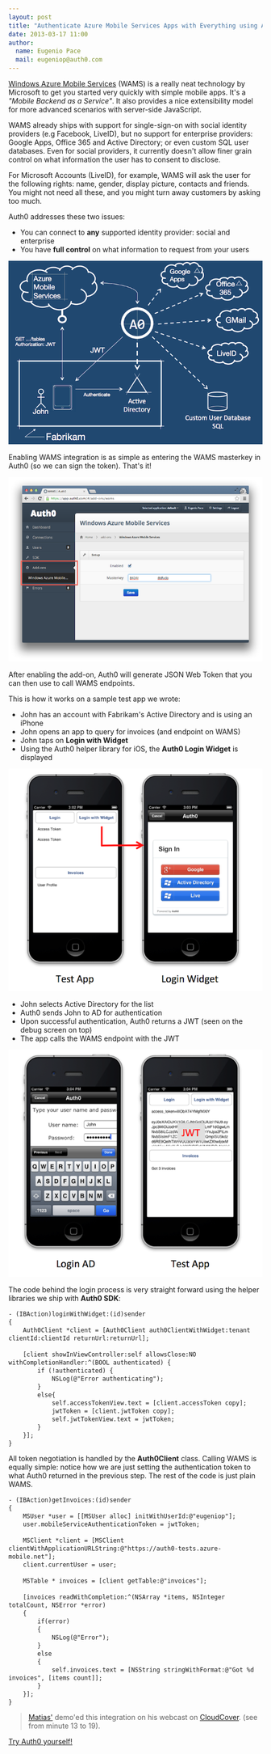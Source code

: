 ```yaml
---
layout: post
title: "Authenticate Azure Mobile Services Apps with Everything using Auth0"
date: 2013-03-17 11:00
author: 
  name: Eugenio Pace
  mail: eugeniop@auth0.com
---
```


[Windows Azure Mobile Services](http://www.windowsazure.com/en-us/develop/mobile/) (WAMS) is a really neat technology by Microsoft to get you started very quickly with simple mobile apps. It's a _"Mobile Backend as a Service"_. It also provides a nice extensibility model for more advanced scenarios with server-side JavaScript. 

WAMS already ships with support for single-sign-on with social identity providers (e.g Facebook, LiveID), but no support for enterprise providers: Google Apps, Office 365 and Active Directory; or even custom SQL user databases. Even for social providers, it currently doesn't allow finer grain control on what information the user has to consent to disclose. 

For Microsoft Accounts (LiveID), for example, WAMS will ask the user for the following rights: name, gender, display picture, contacts and friends. You might not need all these, and you might turn away customers by asking too much.

Auth0 addresses these two issues:

- You can connect to __any__ supported identity provider: social and enterprise
- You have __full control__ on what information to request from your users

![](/img/auth0-wams-ad-others.png)

Enabling WAMS integration is as simple as entering the WAMS masterkey in Auth0 (so we can sign the token). That's it!

![](/img/auth0-wams.png)

After enabling the add-on, Auth0 will generate JSON Web Token that you can then use to call WAMS endpoints.

This is how it works on a sample test app we wrote:

- John has an account with Fabrikam's Active Directory and is using an iPhone
- John opens an app to query for invoices (and endpoint on WAMS) 
- John taps on __Login with Widget__
- Using the Auth0 helper library for iOS, the __Auth0 Login Widget__ is displayed

![](/img/auth0-wams-ios1.png)

- John selects Active Directory for the list
- Auth0 sends John to AD for authentication
- Upon successful authentication, Auth0 returns a JWT (seen on the debug screen on top)
- The app calls the WAMS endpoint with the JWT 

![](/img/auth0-wams-ios2.png)

The code behind the login process is very straight forward using the helper libraries we ship with __Auth0 SDK__:

	- (IBAction)loginWithWidget:(id)sender
	{
	    Auth0Client *client = [Auth0Client auth0ClientWithWidget:tenant clientId:clientId returnUrl:returnUrl];
    
    	[client showInViewController:self allowsClose:NO withCompletionHandler:^(BOOL authenticated) {
        	if (!authenticated) {
            	NSLog(@"Error authenticating");
        	}
        	else{
            	self.accessTokenView.text = [client.accessToken copy];
            	jwtToken = [client.jwtToken copy];
            	self.jwtTokenView.text = jwtToken;
        	}
    	}];
	}

All token negotiation is handled by the __Auth0Client__ class. Calling WAMS is equally simple: notice how we are just setting the authentication token to what Auth0 returned in the previous step. The rest of the code is just plain WAMS.

	- (IBAction)getInvoices:(id)sender
	{
    	MSUser *user = [[MSUser alloc] initWithUserId:@"eugeniop"];
    	user.mobileServiceAuthenticationToken = jwtToken;
	    
	    MSClient *client = [MSClient clientWithApplicationURLString:@"https://auth0-tests.azure-mobile.net"];
    	client.currentUser = user;
    
    	MSTable * invoices = [client getTable:@"invoices"];
    
    	[invoices readWithCompletion:^(NSArray *items, NSInteger totalCount, NSError *error) 
    	{
	        if(error)
	        {
	            NSLog(@"Error");
	        }
	        else
	        {
	            self.invoices.text = [NSString stringWithFormat:@"Got %d invoices", [items count]];
	        }
    	}];
	}	

>[Matias'](https://twitter.com/woloski) demo'ed this integration on his webcast on [CloudCover](http://blog.auth0.com/2012/03/03/Real-World-Windows-Azure-with-Auth0-Matias-on-CloudCover/). (see from minute 13 to 19).

[Try Auth0 yourself!](http://www.auth0.com)